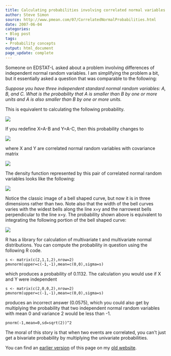 ```yaml
---
title: Calculating probabilities involving correlated normal variables
author: Steve Simon
source: http://www.pmean.com/07/CorrelatedNormalProbabilities.html
date: 2007-06-04
categories:
- Blog post
tags:
- Probability concepts
output: html_document
page_update: complete
---
```


Someone on EDSTAT-L asked about a problem involving differences of independent normal random variables. I am simplifying the problem a bit, but it essentially asked a question that was comparable to the following:

*Suppose you have three independent standard normal random variables: A, B, and C. What is the probability that A is smaller than B by one or more units and A is also smaller than B by one or more units.*

<!---More--->

This is equivalent to calculating the following probability.

![](http://www.pmean.com/new-images/07/CorrelatedNormalProbabilities01.gif)

If you redefine X=A-B and Y=A-C, then this probability changes to

![](http://www.pmean.com/new-images/07/CorrelatedNormalProbabilities02.gif)

where X and Y are correlated normal random variables with covariance matrix

![](http://www.pmean.com/new-images/07/CorrelatedNormalProbabilities03.gif)

The density function represented by this pair of correlated normal random variables looks like the following:

![](http://www.pmean.com/new-images/07/CorrelatedNormalProbabilities04.gif)

Notice the classic image of a bell shaped curve, but now it is in three dimensions rather than two. Note also that the width of the bell curves varies with the widest bells along the line x=y and the narrowest bells perpendicular to the line x=y. The probability shown above is equivalent to integrating the following portion of the bell shaped curve:

![](http://www.pmean.com/new-images/07/CorrelatedNormalProbabilities05.gif)

R has a library for calculation of multivariate t and multivariate normal distributions. You can compute the probability in question using the following R code.

```
s <- matrix(c(2,1,1,2),nrow=2)
pmvnorm(upper=c(-1,-1),mean=c(0,0),sigma=s)
```

which produces a probability of 0.1132. The calculation you would use if X and Y were independent

```
s <- matrix(c(2,0,0,2),nrow=2)
pmvnorm(upper=c(-1,-1),mean=c(0,0),sigma=s)
```

produces an incorrect answer (0.0575), which you could also get by multiplying the probability that two independent normal random variables with mean 0 and variance 2 would be less than -1.

```
pnorm(-1,mean=0,sd=sqrt(2))^2
```

The moral of this story is that when two events are correlated, you can't just get a bivariate probability by multiplying the univariate probabilities.

You can find an [earlier version][sim1] of this page on my [old website][sim2].

[sim1]: http://www.pmean.com/07/CorrelatedNormalProbabilities.html
[sim2]: http://www.pmean.com
